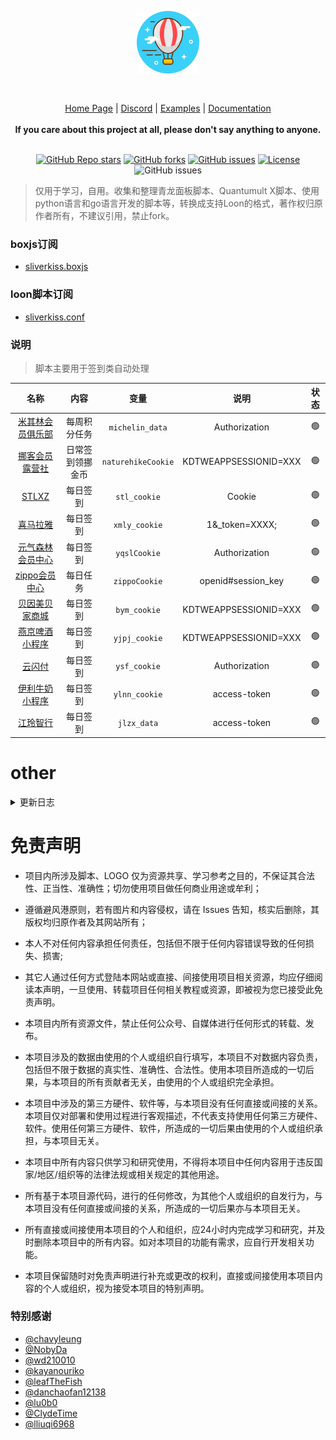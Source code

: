 
<div align="center" style="margin: 30px;">
<a href="https://aoi.js.org/">
  <img src="https://github.com/Sliverkiss/helloworld/blob/aa89bf6274ad730ddd5d681a941bbd507d0470d6/Loon/icon/airbaloon.png?raw=true"   style="width:100px;" align="center"  alt=""/>
</a>
  </div>
<div align="center">
  <br/>
  <div align="center">
    <a href="">Home Page</a> |
    <a href="">Discord</a> |
    <a href="">Examples</a> |
    <a href="">Documentation</a>
</div>
  <br/>
<div align="center"><strong>If you care about this project at all, please don't say anything to anyone.</strong>
</div>
<br/>
  
<a href="https://github.com/sliverkiss/helloworld/stargazers"><img alt="GitHub Repo stars" src="https://img.shields.io/github/stars/sliverkiss/helloworld?color=yellow&logo=riseup&logoColor=yellow&style=flat-square"></a>
<a href="https://github.com/sliverkiss/helloworld/network/members"><img alt="GitHub forks" src="https://img.shields.io/github/forks/sliverkiss/helloworld?color=orange&style=flat-square"></a>
<a href="https://github.com/sliverkiss/helloworld/issues"><img alt="GitHub issues" src="https://img.shields.io/github/issues/sliverkiss/helloworld?color=red&style=flat-square"></a>
 [![License](https://img.shields.io/npm/l/aoi.js.svg)](https://github.com/Sliverkiss/helloworld/blob/v6/LICENSE)
 ![GitHub issues](https://img.shields.io/github/languages/code-size/sliverkiss/helloworld?style=flat-square)
</div>

> 仅用于学习，自用。收集和整理青龙面板脚本、Quantumult X脚本、使用python语言和go语言开发的脚本等，转换成支持Loon的格式，著作权归原作者所有，不建议引用，禁止fork。
    
### boxjs订阅
* [sliverkiss.boxjs](https://raw.githubusercontent.com/Sliverkiss/helloworld/master/Loon/boxjs/sliverkiss.boxjs.json)  
 
### loon脚本订阅
* [sliverkiss.conf](https://raw.githubusercontent.com/Sliverkiss/helloworld/master/sliverkiss.conf) 
  
### 说明
> 脚本主要用于签到类自动处理

|名称|内容|变量|说明|状态
|:--------:|:---------:|:-----:|:-----:|:-----:|
| [米其林会员俱乐部](https://github.com/Sliverkiss/helloworld/blob/master/Study/michelin.js)  | 每周积分任务 | `michelin_data` |Authorization| 🟢 |
| [挪客会员露营社](https://github.com/Sliverkiss/helloworld/blob/master/Study/naturehike.js) | 日常签到领挪金币 | `naturehikeCookie` |KDTWEAPPSESSIONID=XXX| 🟢 |
| [STLXZ](https://github.com/Sliverkiss/helloworld/blob/master/Study/stlxz.js) | 每日签到 | `stl_cookie` |Cookie| 🟢 |
| [喜马拉雅](https://github.com/Sliverkiss/helloworld/blob/master/Study/xmly.js) | 每日签到 | `xmly_cookie` |1&_token=XXXX;| 🟢 |
| [元气森林会员中心](https://github.com/Sliverkiss/helloworld/blob/master/Study/yqslhy.js) | 每日签到 | `yqslCookie`|Authorization| 🟢 |
| [zippo会员中心](https://github.com/Sliverkiss/helloworld/blob/master/Study/zippo.js) | 每日任务 | `zippoCookie` |openid#session_key|🟢 |
| [贝因美贝家商城](https://github.com/Sliverkiss/helloworld/blob/master/Study/bym.js) | 每日签到 | `bym_cookie` |KDTWEAPPSESSIONID=XXX|🟢 |
| [燕京啤酒小程序](https://github.com/Sliverkiss/helloworld/blob/master/Study/yjpj.js) | 每日签到 | `yjpj_cookie` |KDTWEAPPSESSIONID=XXX|🟢 |
| [云闪付](https://github.com/Sliverkiss/helloworld/blob/master/Study/ysf.js) | 每日签到 | `ysf_cookie` |Authorization|🟢 |
| [伊利牛奶小程序](https://github.com/Sliverkiss/helloworld/blob/master/Study/ylnn.js) | 每日签到 | `ylnn_cookie` |access-token|🟢 |
| [江玲智行](https://github.com/Sliverkiss/helloworld/blob/master/Study/jlzx.js) | 每日签到 | `jlzx_data` |access-token|🟢 |

# other
<details>
<summary>更新日志</summary>
 
- 2023-05-28 
  - 新增江玲智行app每日签到任务 by sliverkiss 
- 2023-05-27 
  - 新增伊利牛奶小程序每日签到任务 by sliverkiss
- 2023-05-23 
  - 新增云闪付每日签到任务 by sliverkiss
  - ~新增嘉立创每日签到任务~ by sliverkiss
- 2023-05-20 
  - 新增燕京啤酒微信小程序每日签到任务 by sliverkiss
- 2023-05-19 
  - 新增贝因美贝家商城每日签到任务 by sliverkiss
- 2023-05-18 
  - 新增STLXZ每日签到任务 by sliverkiss
  - 新增喜马拉雅每日签到 by sliverkiss
-  ...

</details> 

# 免责声明
* 项目内所涉及脚本、LOGO 仅为资源共享、学习参考之目的，不保证其合法性、正当性、准确性；切勿使用项目做任何商业用途或牟利；

* 遵循避风港原则，若有图片和内容侵权，请在 Issues 告知，核实后删除，其版权均归原作者及其网站所有；
* 本人不对任何内容承担任何责任，包括但不限于任何内容错误导致的任何损失、损害;
* 其它人通过任何方式登陆本网站或直接、间接使用项目相关资源，均应仔细阅读本声明，一旦使用、转载项目任何相关教程或资源，即被视为您已接受此免责声明。

* 本项目内所有资源文件，禁止任何公众号、自媒体进行任何形式的转载、发布。

* 本项目涉及的数据由使用的个人或组织自行填写，本项目不对数据内容负责，包括但不限于数据的真实性、准确性、合法性。使用本项目所造成的一切后果，与本项目的所有贡献者无关，由使用的个人或组织完全承担。

* 本项目中涉及的第三方硬件、软件等，与本项目没有任何直接或间接的关系。本项目仅对部署和使用过程进行客观描述，不代表支持使用任何第三方硬件、软件。使用任何第三方硬件、软件，所造成的一切后果由使用的个人或组织承担，与本项目无关。

* 本项目中所有内容只供学习和研究使用，不得将本项目中任何内容用于违反国家/地区/组织等的法律法规或相关规定的其他用途。

* 所有基于本项目源代码，进行的任何修改，为其他个人或组织的自发行为，与本项目没有任何直接或间接的关系，所造成的一切后果亦与本项目无关。

* 所有直接或间接使用本项目的个人和组织，应24小时内完成学习和研究，并及时删除本项目中的所有内容。如对本项目的功能有需求，应自行开发相关功能。

* 本项目保留随时对免责声明进行补充或更改的权利，直接或间接使用本项目内容的个人或组织，视为接受本项目的特别声明。

### 特别感谢
*  [@chavyleung](https://github.com/chavyleung) 
*  [@NobyDa](https://github.com/NobyDa)   
*  [@wd210010](https://github.com/wd210010)
*  [@kayanouriko](https://github.com/kayanouriko)
*  [@leafTheFish](https://github.com/leafTheFish)
*  [@danchaofan12138](https://github.com/danchaofan12138/)
*  [@lu0b0](https://github.com/lu0b0)
*  [@ClydeTime](https://github.com/ClydeTime)
*  [@lliuqi6968](http://github.com/liuqi6968)
